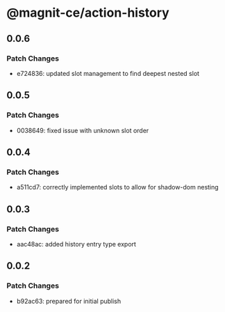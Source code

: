 # @magnit-ce/action-history

## 0.0.6

### Patch Changes

- e724836: updated slot management to find deepest nested slot

## 0.0.5

### Patch Changes

- 0038649: fixed issue with unknown slot order

## 0.0.4

### Patch Changes

- a511cd7: correctly implemented slots to allow for shadow-dom nesting

## 0.0.3

### Patch Changes

- aac48ac: added history entry type export

## 0.0.2

### Patch Changes

- b92ac63: prepared for initial publish
